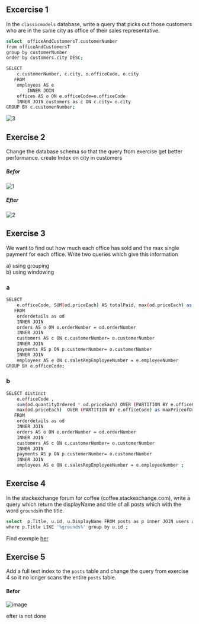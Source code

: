 
## Excercise 1

In the `classicmodels` database, write a query that picks out those customers who are in the same city as office of their sales representative.

```sh
select  officeAndCustomersT.customerNumber
from officeAndCustomersT
group by customerNumber
order by customers.city DESC;

SELECT 
    c.customerNumber, c.city, o.officeCode, o.city
   FROM
    employees AS e
        INNER JOIN
    offices AS o ON e.officeCode=o.officeCode
    INNER JOIN customers as c ON c.city= o.city
GROUP BY c.customerNumber;
```
![3](https://user-images.githubusercontent.com/20173643/54080006-bbf84780-42e7-11e9-95ac-debf493d02e7.PNG)

## Exercise 2
Change the database schema so that the query from exercise get better performance. 
create Index on city in customers

##### Befor 
![1](https://user-images.githubusercontent.com/20173643/54080004-b864c080-42e7-11e9-838a-7cd42e21a435.PNG)
##### Efter
![2](https://user-images.githubusercontent.com/20173643/54080005-ba2e8400-42e7-11e9-9609-7e0efd654850.PNG)



## Exercise 3
We want to find out how much each office has sold and the max single payment for each office. Write two queries which give this information

a) using grouping<br>
b) using windowing

### a
```sh
SELECT 
    e.officeCode, SUM(od.priceEach) AS totalPaid, max(od.priceEach) as maximumPrice
   FROM
    orderdetails as od
    INNER JOIN
    orders AS o ON o.orderNumber = od.orderNumber
    INNER JOIN  
    customers AS c ON c.customerNumber= o.customerNumber
    INNER JOIN
    payments AS p ON p.customerNumber= o.customerNumber
    INNER JOIN
    employees AS e ON c.salesRepEmployeeNumber = e.employeeNumber   
GROUP BY e.officeCode;
```
### b
```sh
SELECT distinct 
    e.officeCode ,  
    sum(od.quantityOrdered * od.priceEach) OVER (PARTITION BY e.officeCode) as totalSoldEachOffice,
    max(od.priceEach)  OVER (PARTITION BY e.officeCode) as maxPriceofOrderEachOffice
   FROM
    orderdetails as od
    INNER JOIN
    orders AS o ON o.orderNumber = od.orderNumber
    INNER JOIN  
    customers AS c ON c.customerNumber= o.customerNumber
    INNER JOIN
    payments AS p ON p.customerNumber= o.customerNumber
    INNER JOIN
    employees AS e ON c.salesRepEmployeeNumber = e.employeeNumber ;    
```

## Exercise 4
In the stackexchange forum for coffee (coffee.stackexchange.com), write a query which return the displayName and title of all posts which with the word `grounds`in the title.
```sh
select  p.Title, u.id, u.DisplayName FROM posts as p inner JOIN users as u  on p.OwnerUserId = u.id 
where p.Title LIKE '%grounds%' group by u.id ;
```
Find exemple [her](https://stackoverflow.com/questions/2526772/search-for-string-within-text-column-in-mysql)
## Exercise 5
Add a full text index to the `posts` table and change the query from exercise 4 so it no longer scans the entire `posts` table. 

#### Befor 
![image](https://user-images.githubusercontent.com/20173643/54080238-bac91980-42eb-11e9-9390-374fbe9e1a1d.png)

efter is not done


